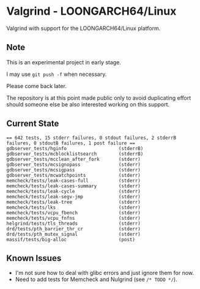 # Valgrind - LOONGARCH64/Linux

Valgrind with support for the LOONGARCH64/Linux platform.

## Note

This is an experimental project in early stage.

I may use `git push -f` when necessary.

Please come back later.

The repository is at this point made public only to avoid duplicating effort should someone else be also interested working on this support.

## Current State

```text
== 642 tests, 15 stderr failures, 0 stdout failures, 2 stderrB failures, 0 stdoutB failures, 1 post failure ==
gdbserver_tests/hginfo                   (stderrB)
gdbserver_tests/mcblocklistsearch        (stderrB)
gdbserver_tests/mcclean_after_fork       (stderr)
gdbserver_tests/mcsignopass              (stderr)
gdbserver_tests/mcsigpass                (stderr)
gdbserver_tests/mcwatchpoints            (stderr)
memcheck/tests/leak-cases-full           (stderr)
memcheck/tests/leak-cases-summary        (stderr)
memcheck/tests/leak-cycle                (stderr)
memcheck/tests/leak-segv-jmp             (stderr)
memcheck/tests/leak-tree                 (stderr)
memcheck/tests/lks                       (stderr)
memcheck/tests/vcpu_fbench               (stderr)
memcheck/tests/vcpu_fnfns                (stderr)
helgrind/tests/tls_threads               (stderr)
drd/tests/pth_barrier_thr_cr             (stderr)
drd/tests/pth_mutex_signal               (stderr)
massif/tests/big-alloc                   (post)
```

## Known Issues

- I'm not sure how to deal with glibc errors and just ignore them for now.
- Need to add tests for Memcheck and Nulgrind (see `/* TODO */`).
